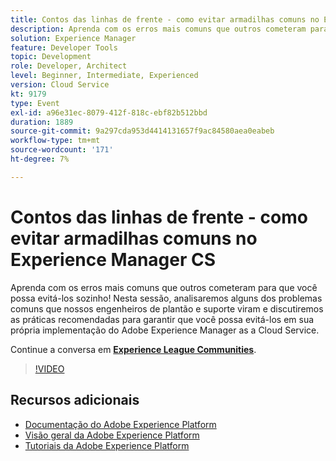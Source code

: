 ```yaml
---
title: Contos das linhas de frente - como evitar armadilhas comuns no Experience Manager CS
description: Aprenda com os erros mais comuns que outros cometeram para que você possa evitá-los sozinho! Nesta sessão, analisaremos alguns dos problemas comuns que nossos engenheiros de plantão e suporte viram e discutiremos as práticas recomendadas para garantir que você possa evitá-los em sua própria implementação do Adobe Experience Manager as a Cloud Service.
solution: Experience Manager
feature: Developer Tools
topic: Development
role: Developer, Architect
level: Beginner, Intermediate, Experienced
version: Cloud Service
kt: 9179
type: Event
exl-id: a96e31ec-8079-412f-818c-ebf82b512bbd
duration: 1889
source-git-commit: 9a297cda953d4414131657f9ac84580aea0eabeb
workflow-type: tm+mt
source-wordcount: '171'
ht-degree: 7%

---
```


# Contos das linhas de frente - como evitar armadilhas comuns no Experience Manager CS

Aprenda com os erros mais comuns que outros cometeram para que você possa evitá-los sozinho! Nesta sessão, analisaremos alguns dos problemas comuns que nossos engenheiros de plantão e suporte viram e discutiremos as práticas recomendadas para garantir que você possa evitá-los em sua própria implementação do Adobe Experience Manager as a Cloud Service.

Continue a conversa em **[Experience League Communities](https://adobe.ly/3kLQK3j)**.

>[!VIDEO](https://video.tv.adobe.com/v/337852/?quality=12&learn=on&hidetitle=true)

## Recursos adicionais

- [Documentação do Adobe Experience Platform](https://experienceleague.adobe.com/docs/experience-platform.html)
- [Visão geral da Adobe Experience Platform](https://experienceleague.adobe.com/docs/experience-platform/landing/home.html?lang=pt-BR)
- [Tutoriais da Adobe Experience Platform](https://experienceleague.adobe.com/docs/platform-learn/tutorials/overview.html?lang=pt-BR)
